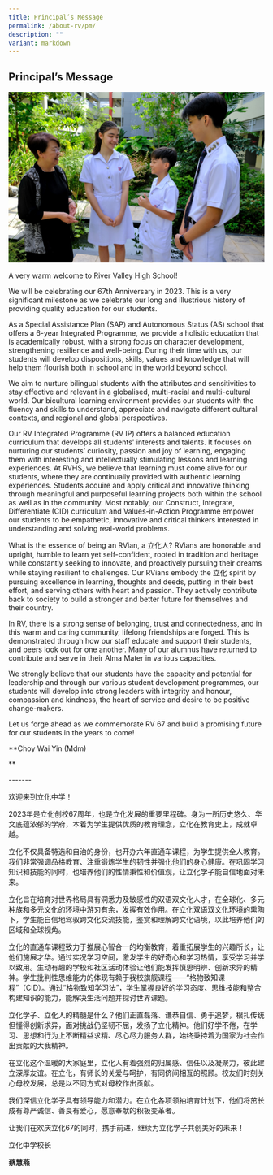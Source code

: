 ```yaml
---
title: Principal’s Message
permalink: /about-rv/pm/
description: ""
variant: markdown
---
```

## Principal’s Message

![Principal chatting with students](/images/School_Website_Banner_14nov2023_2.jpg)

A very warm welcome to River Valley High School!  
  
We will be celebrating our 67th Anniversary in 2023. This is a very significant milestone as we celebrate our long and illustrious history of providing quality education for our students.  
  
As a Special Assistance Plan (SAP) and Autonomous Status (AS) school that offers a 6-year Integrated Programme, we provide a holistic education that is academically robust, with a strong focus on character development, strengthening resilience and well-being. During their time with us, our students will develop dispositions, skills, values and knowledge that will help them flourish both in school and in the world beyond school.  
  
We aim to nurture bilingual students with the&nbsp;attributes and sensitivities to stay effective and relevant in a globalised, multi-racial and multi-cultural world. Our bicultural learning environment provides our students with the fluency and skills to understand, appreciate and navigate different cultural contexts, and regional and global perspectives.  
  
Our RV Integrated Programme (RV IP) offers a balanced education curriculum that develops all students' interests and talents. It focuses on nurturing our students’ curiosity, passion and joy of learning, engaging them with interesting and intellectually stimulating lessons and learning experiences. At RVHS, we believe that learning must come alive for our students, where they are continually provided with authentic learning experiences. Students acquire and apply critical and innovative thinking through meaningful and purposeful learning projects both within the school as well as in the community. Most notably, our Construct, Integrate, Differentiate (CID) curriculum and Values-in-Action Programme empower our students to be empathetic, innovative and critical thinkers interested in understanding and solving real-world problems.  
  
What is the essence of being an RVian, a 立化人? RVians are honorable and upright, humble to learn yet self-confident, rooted in tradition and heritage while constantly seeking to innovate, and proactively pursuing their dreams while staying resilient to challenges. Our RVians embody the 立化 spirit by pursuing excellence in learning, thoughts and deeds, putting in their best effort, and serving others with heart and passion. They actively contribute back to society to build a stronger and better future for themselves and their country.  
  
In RV, there is a strong sense of belonging, trust and connectedness, and in this warm and caring community, lifelong friendships are forged. This is demonstrated through how our staff educate and support their students, and peers look out for one another. Many of our alumnus have returned to contribute and serve in their Alma Mater in various capacities.  
  
We strongly believe that our students have the capacity and potential for leadership and through our various student development programmes, our students will develop into strong leaders with integrity and honour, compassion and kindness, the heart of service and desire to be positive change-makers.  
  
Let us forge ahead as we commemorate RV 67 and build a promising future for our students in the years to come!  
  
**Choy Wai Yin (Mdm)  
  
**

\-------

  

欢迎来到立化中学！

2023年是立化创校67周年，也是立化发展的重要里程碑。身为一所历史悠久、华文底蕴浓郁的学府，本着为学生提供优质的教育理念，立化在教育史上，成就卓越。

立化不仅具备特选和自治的身份，也开办六年直通车课程，为学生提供全人教育。我们非常强调品格教育、注重锻炼学生的韧性并强化他们的身心健康。在巩固学习知识和技能的同时，也培养他们的性情秉性和价值观，让立化学子能自信地面对未来。

立化旨在培育对世界格局具有洞悉力及敏感性的双语双文化人才，在全球化、多元种族和多元文化的环境中游刃有余，发挥有效作用。在立化双语双文化环境的熏陶下，学生能自信地驾驭跨文化交流技能，鉴赏和理解跨文化语境，以此培养他们的区域和全球视角。

立化的直通车课程致力于推展心智合一的均衡教育，着重拓展学生的兴趣所长，让他们施展才华。通过实况学习空间，激发学生的好奇心和学习热情，享受学习并学以致用。生动有趣的学校和社区活动体验让他们能发挥慎思明辨、创新求异的精神。学生批判性思维能力的体现有赖于我校旗舰课程——“格物致知课程”（CID）。通过“格物致知学习法”，学生掌握良好的学习态度、思维技能和整合构建知识的能力，能解决生活问题并探讨世界课题。

立化学子、立化人的精髓是什么？他们正直磊落、谦恭自信、勇于追梦，根扎传统但懂得创新求异，面对挑战仍坚韧不屈，发扬了立化精神。他们好学不倦，在学习、思想和行为上不断精益求精、尽心尽力服务人群，始终秉持着为国家为社会作出贡献的大我精神。

在立化这个温暖的大家庭里，立化人有着强烈的归属感、信任以及凝聚力，彼此建立深厚友谊。在立化，有师长的关爱与呵护，有同侪间相互的照顾。校友们时刻关心母校发展，总是以不同方式对母校作出贡献。

我们深信立化学子具有领导能力和潜力。在立化各项领袖培育计划下，他们将茁长成有尊严诚信、善良有爱心，愿意奉献的积极变革者。

让我们在欢庆立化67的同时，携手前进，继续为立化学子共创美好的未来！

立化中学校长

**蔡慧燕**
